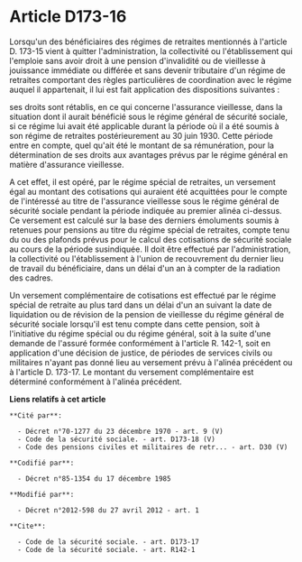 # Article D173-16

Lorsqu'un des bénéficiaires des régimes de retraites mentionnés à l'article D. 173-15 vient à quitter l'administration, la
collectivité ou l'établissement qui l'emploie sans avoir droit à une pension d'invalidité ou de vieillesse à jouissance
immédiate ou différée et sans devenir tributaire d'un régime de retraites comportant des règles particulières de coordination
avec le régime auquel il appartenait, il lui est fait application des dispositions suivantes : 

ses droits sont rétablis, en ce qui concerne l'assurance vieillesse, dans la situation dont il aurait bénéficié sous le
régime général de sécurité sociale, si ce régime lui avait été applicable durant la période où il a été soumis à son régime
de retraites postérieurement au 30 juin 1930. Cette période entre en compte, quel qu'ait été le montant de sa rémunération,
pour la détermination de ses droits aux avantages prévus par le régime général en matière d'assurance vieillesse. 

A cet effet, il est opéré, par le régime spécial de retraites, un versement égal au montant des cotisations qui auraient été
acquittées pour le compte de l'intéressé au titre de l'assurance vieillesse sous le régime général de sécurité sociale
pendant la période indiquée au premier alinéa ci-dessus. Ce versement est calculé sur la base des derniers émoluments soumis
à retenues pour pensions au titre du régime spécial de retraites, compte tenu du ou des plafonds prévus pour le calcul des
cotisations de sécurité sociale au cours de la période susindiquée. Il doit être effectué par l'administration, la
collectivité ou l'établissement à l'union de recouvrement du dernier lieu de travail du bénéficiaire, dans un délai d'un an à
compter de la radiation des cadres. 

Un versement complémentaire de cotisations est effectué par le régime spécial de retraite au plus tard dans un délai d'un an
suivant la date de liquidation ou de révision de la pension de vieillesse du régime général de sécurité sociale lorsqu'il est
tenu compte dans cette pension, soit à l'initiative du régime spécial ou du régime général, soit à la suite d'une demande de
l'assuré formée conformément à l'article R. 142-1, soit en application d'une décision de justice, de périodes de services
civils ou militaires n'ayant pas donné lieu au versement prévu à l'alinéa précédent ou à l'article D. 173-17. Le montant du
versement complémentaire est déterminé conformément à l'alinéa précédent.

**Liens relatifs à cet article**

	**Cité par**:

	  - Décret n°70-1277 du 23 décembre 1970 - art. 9 (V)
	  - Code de la sécurité sociale. - art. D173-18 (V)
	  - Code des pensions civiles et militaires de retr... - art. D30 (V)

	**Codifié par**:

	  - Décret n°85-1354 du 17 décembre 1985

	**Modifié par**:

	  - Décret n°2012-598 du 27 avril 2012 - art. 1

	**Cite**:

	  - Code de la sécurité sociale. - art. D173-17
	  - Code de la sécurité sociale. - art. R142-1
